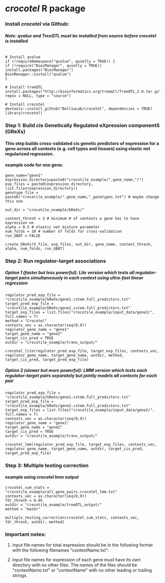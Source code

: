 # _crocotel_ R package


### Install _crocotel_ via Github:
##### Note: qvalue and TreeQTL must be installed from source before crocotel is installed 
```

# Install qvalue
if (!requireNamespace("qvalue", quietly = TRUE)) {
if (!require("BiocManager", quietly = TRUE)) install.packages("BiocManager")
BiocManager::install("qvalue")
}

# Install treeQTL
install.packages("http://bioinformatics.org/treeqtl/TreeQTL_2.0.tar.gz", repos = NULL, type = "source")

# Install crocotel
devtools::install_github("BalliuLab/crocotel", dependencies = TRUE)
library(crocotel)
```

### Step 1: Build cis Genetically Regulated eXpression componentS (GReXs)
#### This step builds cross-validated cis genetic predictors of expression for a gene across all contexts (e.g. cell types and tissues) using elastic net regularized regression.

#### example code for one gene:
```
gene_name="gene1"
expression_directory=paste0("crocotile_example/",gene_name,"/")
exp_files = paste0(expression_directory, list.files(expression_directory))
genotype_file = paste0("crocotile_example/",gene_name,"_genotypes.txt") # maybe change this one

out_dir = "crocotile_example/GReXs/"

context_thresh = 3 # minimum # of contexts a gene has to have expression on 
alpha = 0.5 # elastic net mixture parameter 
num_folds = 10 # number of folds for cross-validation 
run_GBAT = FALSE 

create_GReXs(X_file, exp_files, out_dir, gene_name, context_thresh, alpha, num_folds, run_GBAT)
```

### Step 2: Run regulator-target associations 
##### Option 1 (faster but less powerful): Lite version which tests all regulator-target pairs simultaneously in each context using ultra-fast linear regression 
```
regulator_pred_exp_file = "crocotile_example/GReXs/gene1.cstem.full_predictors.txt"
target_pred_exp_file = "crocotile_example/GReXs/gene2.cstem.full_predictors.txt"
target_exp_files = list.files("crocotile_example/input_data/gene2/", full.names = T)
method = "Crocotel"
contexts_vec = as.character(seq(0,9))
regulator_gene_name = "gene1"
target_gene_name = "gene2"
target_cis_pred = TRUE
outdir = "crocotile_example/trans_output/"

crocotel_lite(regulator_pred_exp_file, target_exp_files, contexts_vec, regulator_gene_name, target_gene_name, outdir, method, target_cis_pred, target_pred_exp_file)
```

##### Option 2 (slower but more powerful): LMM version which tests each regulator-target pairs separately but jointly models all contexts for each pair 
```
regulator_pred_exp_file = "crocotile_example/GReXs/gene1.cstem.full_predictors.txt"
target_pred_exp_file = "crocotile_example/GReXs/gene2.cstem.full_predictors.txt"
target_exp_files = list.files("crocotile_example/input_data/gene2/", full.names = T)
contexts_vec = as.character(seq(0,9))
regulator_gene_name = "gene1"
target_gene_name = "gene2"
target_cis_pred = TRUE
outdir = "crocotile_example/trans_output/"

crocotel_lmm(regulator_pred_exp_file, target_exp_files, contexts_vec, regulator_gene_name, target_gene_name, outdir, target_cis_pred, target_pred_exp_file)
```

### Step 3: Multiple testing correction
#### example using crocotel lmm output
```
crocotel_sum_stats = "crocotile_example/all_gene_pairs.crocotel_lmm.txt"
contexts_vec = as.character(seq(0,9))
fdr_thresh = 0.05
outdir = "crocotile_example/treeQTL_output/"
method = "mashr"

multiple_testing_correction(crocotel_sum_stats, contexts_vec, fdr_thresh, outdir, method)

```

### Important notes:
1. Input file names for total expression should be in the following format with the following filenames "contextName.txt":
    
2. Input file names for expression of each gene must have its own directory with no other files. The names of the files should be "contextName.txt" or "contextName" with no other leading or trailing strings.









